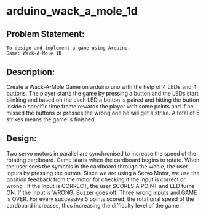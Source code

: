 # arduino_wack_a_mole_1d


## Problem Statement:
	To design and implement a game using Arduino.
	Game: Wack-A-Mole 1D

## Description:

Create a Wack-A-Mole Game on arduino uno with the help of 4 LEDs and 4 buttons. 
The player starts the game by pressing a button and the LEDs start blinking and based on the each LED a button is paired and hitting the button inside a specific time frame rewards the player with some points and if he missed the buttons or presses the  wrong one he will get a strike. A total of 5 strikes means the game is finished.


## Design:

Two servo motors in parallel are synchronised to increase the speed of the rotating cardboard.
Game starts when the cardboard begins to rotate.
When the user sees the symbols in the cardboard through the whole, the user inputs by pressing the button. Since we are using a Servo Motor, we use the position feedback from the motor for checking if the input is correct or wrong .
If the Input is CORRECT, the user SCORES A POINT and LED turns ON.
If the Input is WRONG, Buzzer goes off.
Three wrong inputs and GAME is OVER.
For every successive 5 points scored, the rotational speed of the cardboard increases, thus increasing the difficulty level of the game.
